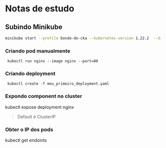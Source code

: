 # Notas de estudo

## Subindo Minikube
```bash
minikube start --profile bonde-do-cka --kubernetes-version 1.22.2  --driver=docker
```

### Criando pod manualmente
```
 kubectl run nginx --image nginx --port=80
```

### Criando deployment
```
 kubectl create -f meu_primeiro_deployment.yaml
```

### Expondo component no cluster
kubectl expose deployment nginx

>Default é ClusterIP


### Obter o IP dos pods
kubectl get endoints